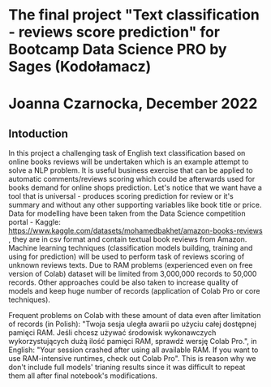 # The final project "Text classification - reviews score prediction" for Bootcamp Data Science PRO by Sages (Kodołamacz)
# Joanna Czarnocka, December 2022
## Intoduction
In this project a challenging task of English text classification based on online books reviews will be undertaken which is an example attempt to solve a NLP problem. It is useful business exercise that can be applied to automatic comments/reviews scoring which could be afterwards used for books demand for online shops prediction. Let's notice that we want have a tool that is universal - produces scoring prediction for review or it's summary and without any other supporting variables like book title or price. Data for modelling have been taken from the Data Science competition portal - Kaggle: https://www.kaggle.com/datasets/mohamedbakhet/amazon-books-reviews , they are in csv format and contain textual book reviews from Amazon. Machine learning techniques (classification models building, training and using for prediction) will be used to perform task of reviews scoring of unknown reviews texts. Due to RAM problems (experienced even on free version of Colab) dataset will be limited from 3,000,000 records to 50,000 records. Other approaches could be also taken to increase quality of models and keep huge number of records (application of Colab Pro or core techniques).

Frequent problems on Colab with these amount of data even after limitation of records (in Polish): "Twoja sesja uległa awarii po użyciu całej dostępnej pamięci RAM. Jeśli chcesz używać środowisk wykonawczych wykorzystujących dużą ilość pamięci RAM, sprawdź wersję Colab Pro.", in English: "Your session crashed after using all available RAM. If you want to use RAM-intensive runtimes, check out Colab Pro". This is reason why we don't include full models' trianing results since it was difficult to repeat them all after final notebook's modifications.

